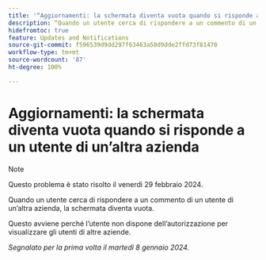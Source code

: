 ```yaml
---
title: '“Aggiornamenti: la schermata diventa vuota quando si risponde a un utente di un’altra azienda”'
description: “Quando un utente cerca di rispondere a un commento di un utente di un’altra azienda, la schermata diventa vuota”.
hidefromtoc: true
feature: Updates and Notifications
source-git-commit: f596539d9dd297f63463a50d9dde2ffd73f81470
workflow-type: tm+mt
source-wordcount: '87'
ht-degree: 100%

---
```



# Aggiornamenti: la schermata diventa vuota quando si risponde a un utente di un’altra azienda

>[!NOTE]
>
>Questo problema è stato risolto il venerdì 29 febbraio 2024.

Quando un utente cerca di rispondere a un commento di un utente di un’altra azienda, la schermata diventa vuota.

Questo avviene perché l’utente non dispone dell’autorizzazione per visualizzare gli utenti di altre aziende.

_Segnalato per la prima volta il martedì 8 gennaio 2024._
